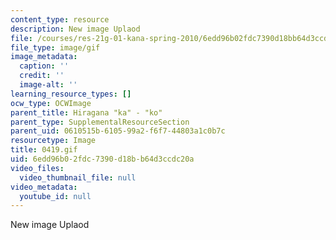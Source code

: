 ```yaml
---
content_type: resource
description: New image Uplaod
file: /courses/res-21g-01-kana-spring-2010/6edd96b02fdc7390d18bb64d3ccdc20a_0419.gif
file_type: image/gif
image_metadata:
  caption: ''
  credit: ''
  image-alt: ''
learning_resource_types: []
ocw_type: OCWImage
parent_title: Hiragana "ka" - "ko"
parent_type: SupplementalResourceSection
parent_uid: 0610515b-6105-99a2-f6f7-44803a1c0b7c
resourcetype: Image
title: 0419.gif
uid: 6edd96b0-2fdc-7390-d18b-b64d3ccdc20a
video_files:
  video_thumbnail_file: null
video_metadata:
  youtube_id: null
---
```

New image Uplaod

